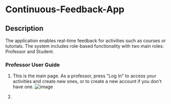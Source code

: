 ﻿# Continuous-Feedback-App

## Description
The application enables real-time feedback for activities such as courses or tutorials. 
The system includes role-based functionality with two main roles: Professor and Student.

### Professor User Guide
1. This is the main page. As a professor, press "Log In" to access your activities and create new ones, or to create a new account if you don't have one.
![image](https://github.com/user-attachments/assets/093b8b82-8469-49b4-9a9e-f8a2dd5d6a84)

2. 

